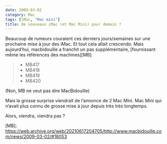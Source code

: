 ```yaml
---
date: 2009-03-02
category: Mac
tags: [iMac, "Mac mini"]
title: De nouveaux iMac (et Mac Mini) pour demain ?
---
```

Beaucoup de rumeurs couraient ces derniers jours/semaines sur une prochaine mise à jour des iMac. Et tout cela allait crescendo.
Mais aujourd’hui, macbidouille a franchit un pas supplémentaire, [fournissant même les références des machines][MB]

> * MB417
> * MB418
> * MB419
> * MB420

(Non, MB ne veut pas dire MacBidouille)

Mais la grosse surprise viendrait de l’annonce de 2 Mac Mini. Mac Mini qui n’avait plus connu de grosse mise à jour depuis très très longtemps.

Alors, viendra, viendra pas ?

[MB]; https://web.archive.org/web/20210617204705/http://www.macbidouille.com/news/2009-03-02/#18053
